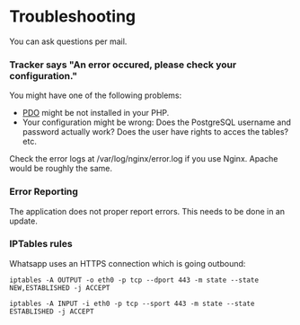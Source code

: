 # Troubleshooting

You can ask questions per mail.

### Tracker says "An error occured, please check your configuration."

You might have one of the following problems:

* [PDO](http://php.net/manual/en/book.pdo.php) might be not installed in your PHP.
* Your configuration might be wrong: Does the PostgreSQL username and password actually work? Does the user have rights to acces the tables? etc.

Check the error logs at /var/log/nginx/error.log if you use Nginx. Apache would be roughly the same.

### Error Reporting

The application does not proper report errors. This needs to be done in an update.


### IPTables rules

Whatsapp uses an HTTPS connection which is going outbound:

`iptables -A OUTPUT -o eth0 -p tcp --dport 443 -m state --state NEW,ESTABLISHED -j ACCEPT`

`iptables -A INPUT -i eth0 -p tcp --sport 443 -m state --state ESTABLISHED -j ACCEPT`